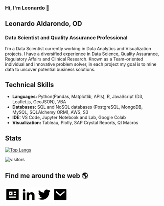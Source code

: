 ### Hi, I'm Leonardo 👋

## Leonardo Aldarondo, OD
### Data Scientist and Quality Assurance Professional

I’m a Data Scientist currently working  in Data Analytics and Visualization projects. I have a diversified experience in Data Science, Quality Assurance, Regulatory Affairs and Clinical Research. Known as a Team-oriented individual and innovative problem solver, in each project my goal is to mine data to uncover potential business solutions.

## Technical Skills
- **Languages:** Python(Pandas, Matplotlib, APIs), R, JavaScript (D3, Leaflet.js, GeoJSON), VBA
- **Databases:** SQL and NoSQL databases (PostgreSQL, MongoDB, MySQL, SQLAlchemy ORM), AWS, S3
- **IDE:** VS Code, Jupyter Notebook and Lab, Google Colab
- **Visualization:** Tableau, Plotly, SAP Crystal Reports, QI Macros

## Stats

[![Top Langs](https://github-readme-stats.vercel.app/api/top-langs/?username=l-aldarondo&layout=compact)](https://github.com/anuraghazra/github-readme-stats)
 

![visitors](https://visitor-badge.glitch.me/badge?page_id=l-aldarondo.id&left_color=green&right_color=red)

## Find me around the web :earth_americas:

[![Portfolio](./Logos%20and%20Icons/RemixIcon_SVG_2210241313/profile-fill.svg)](https://leonardo-aldarondo.pages.dev/ "Portfolio")
[![LinkedIn](./Logos%20and%20Icons/RemixIcon_SVG_2210241313/linkedin-fill.svg)](https://www.linkedin.com/in/l-aldarondo/ "LinkedIn")
[![Twitter](./Logos%20and%20Icons/RemixIcon_SVG_2210241313/twitter-fill.svg)](https://twitter.com/l_aldarondo "Twiter")
[![Email](./Logos%20and%20Icons/RemixIcon_SVG_2210241313/mail-fill.svg)](laldarondo@proton.me "Email")


<!--
**l-aldarondo/l-aldarondo** is a ✨ _special_ ✨ repository because its `README.md` (this file) appears on your GitHub profile.

Here are some ideas to get you started:

- 🔭 I’m currently working on ...
- 🌱 I’m currently learning ...
- 👯 I’m looking to collaborate on ...
- 🤔 I’m looking for help with ...
- 💬 Ask me about ...
- 📫 How to reach me: ...
- 😄 Pronouns: ...
- ⚡ Fun fact: ...
-->
